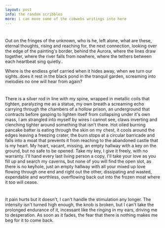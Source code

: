 ```yaml
---
layout: post
info: the random scribbles
more: i can move some of the cobwebs writings into here
---
```




#

Out on the fringes of the unknown, who is he, left alone, what are these, eternal thoughts, rising and reaching for, the next connection, looking over the edge of the painting's border, behind the Aurora, where the lines draw together, where the river falls from nowhere, where the tethers between each heartbeat sing quietly..

Where is the endless grief carried when it hides away, when we turn our sights..does it rest in the black pond in the tranquil garden, screaming into melodies no one will hear from again?

#

There is a silver rod in line with my spine, wrapped in metallic coils that tighten, paralyzing me as a statue, my own breath a screaming echo carrying through the chambers of a hollow prison, an underground that contracts before gasping to lighten itself from collapsing under it's own mass, I am strangled into myself by wires I cannot see, claws inverting and clenching tighter around something that isn't there. Hot oiled burning pancake batter is eating through the skin on my chest, it cools around the edges leaving a freezing crater, the burn stops at a circular barricade and falls into a moat that prevents it from reaching to the abandoned castle that is my heart. My heart, vacant, missing, an empty hallway with a key on the ground, but no safe to be opened. Take my key, I give it freely, with no warranty. I'll hand every last living person a copy, I'll take your love as you fill up and search my caverns, but none of you will find the open slot, as there is no keyhole, just an empty hallway with all your mixed up love flowing through one end and right out the other, dissipating and wasted, expendable and worthless, overflowing back out into the frozen moat where it too will cease.

#

It pain hurts but it doesn't, I can't handle the stimulation any longer. The intensity isn't turned high enough, the knob is broken, but I can't take the prolonged endurance of it, incessant like the ringing in my ears, driving me to desperation. As soon as it fades, the fear that there is nothing makes me beg for it to come back.
